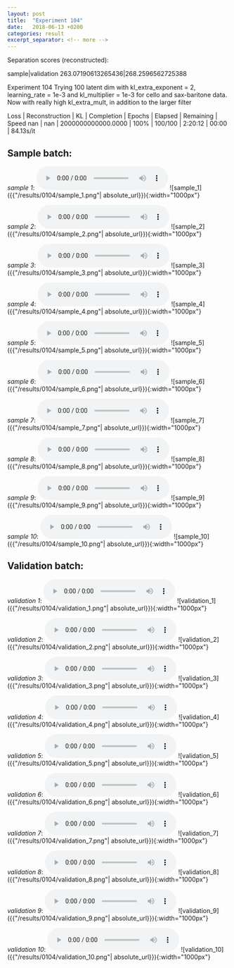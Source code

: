 ```yaml
---
layout: post
title:  "Experiment 104"
date:   2018-06-13 +0200
categories: result
excerpt_separator: <!-- more -->
---
```

Separation scores (reconstructed):

sample|validation
263.07190613265436|268.2596562725388<!-- more -->

Experiment 104
Trying 100 latent dim with kl_extra_exponent = 2, learning_rate = 1e-3 and kl_multiplier = 1e-3 for cello and sax-baritone data.
Now with really high kl_extra_mult, in addition to the larger filter

Loss | Reconstruction | KL | Completion | Epochs | Elapsed | Remaining | Speed
nan | nan | 2000000000000.0000 | 100% | 100/100 | 2:20:12 | 00:00 | 84.13s/it

## **Sample batch**:
_sample 1_:
<audio src="/ResultsOverview/results/0104/sample_1.wav" controls preload></audio>
![sample_1]({{"/results/0104/sample_1.png"| absolute_url}}){:width="1000px"}

_sample 2_:
<audio src="/ResultsOverview/results/0104/sample_2.wav" controls preload></audio>
![sample_2]({{"/results/0104/sample_2.png"| absolute_url}}){:width="1000px"}

_sample 3_:
<audio src="/ResultsOverview/results/0104/sample_3.wav" controls preload></audio>
![sample_3]({{"/results/0104/sample_3.png"| absolute_url}}){:width="1000px"}

_sample 4_:
<audio src="/ResultsOverview/results/0104/sample_4.wav" controls preload></audio>
![sample_4]({{"/results/0104/sample_4.png"| absolute_url}}){:width="1000px"}

_sample 5_:
<audio src="/ResultsOverview/results/0104/sample_5.wav" controls preload></audio>
![sample_5]({{"/results/0104/sample_5.png"| absolute_url}}){:width="1000px"}

_sample 6_:
<audio src="/ResultsOverview/results/0104/sample_6.wav" controls preload></audio>
![sample_6]({{"/results/0104/sample_6.png"| absolute_url}}){:width="1000px"}

_sample 7_:
<audio src="/ResultsOverview/results/0104/sample_7.wav" controls preload></audio>
![sample_7]({{"/results/0104/sample_7.png"| absolute_url}}){:width="1000px"}

_sample 8_:
<audio src="/ResultsOverview/results/0104/sample_8.wav" controls preload></audio>
![sample_8]({{"/results/0104/sample_8.png"| absolute_url}}){:width="1000px"}

_sample 9_:
<audio src="/ResultsOverview/results/0104/sample_9.wav" controls preload></audio>
![sample_9]({{"/results/0104/sample_9.png"| absolute_url}}){:width="1000px"}

_sample 10_:
<audio src="/ResultsOverview/results/0104/sample_10.wav" controls preload></audio>
![sample_10]({{"/results/0104/sample_10.png"| absolute_url}}){:width="1000px"}

## **Validation batch**:
_validation 1_:
<audio src="/ResultsOverview/results/0104/validation_1.wav" controls preload></audio>
![validation_1]({{"/results/0104/validation_1.png"| absolute_url}}){:width="1000px"}

_validation 2_:
<audio src="/ResultsOverview/results/0104/validation_2.wav" controls preload></audio>
![validation_2]({{"/results/0104/validation_2.png"| absolute_url}}){:width="1000px"}

_validation 3_:
<audio src="/ResultsOverview/results/0104/validation_3.wav" controls preload></audio>
![validation_3]({{"/results/0104/validation_3.png"| absolute_url}}){:width="1000px"}

_validation 4_:
<audio src="/ResultsOverview/results/0104/validation_4.wav" controls preload></audio>
![validation_4]({{"/results/0104/validation_4.png"| absolute_url}}){:width="1000px"}

_validation 5_:
<audio src="/ResultsOverview/results/0104/validation_5.wav" controls preload></audio>
![validation_5]({{"/results/0104/validation_5.png"| absolute_url}}){:width="1000px"}

_validation 6_:
<audio src="/ResultsOverview/results/0104/validation_6.wav" controls preload></audio>
![validation_6]({{"/results/0104/validation_6.png"| absolute_url}}){:width="1000px"}

_validation 7_:
<audio src="/ResultsOverview/results/0104/validation_7.wav" controls preload></audio>
![validation_7]({{"/results/0104/validation_7.png"| absolute_url}}){:width="1000px"}

_validation 8_:
<audio src="/ResultsOverview/results/0104/validation_8.wav" controls preload></audio>
![validation_8]({{"/results/0104/validation_8.png"| absolute_url}}){:width="1000px"}

_validation 9_:
<audio src="/ResultsOverview/results/0104/validation_9.wav" controls preload></audio>
![validation_9]({{"/results/0104/validation_9.png"| absolute_url}}){:width="1000px"}

_validation 10_:
<audio src="/ResultsOverview/results/0104/validation_10.wav" controls preload></audio>
![validation_10]({{"/results/0104/validation_10.png"| absolute_url}}){:width="1000px"}
